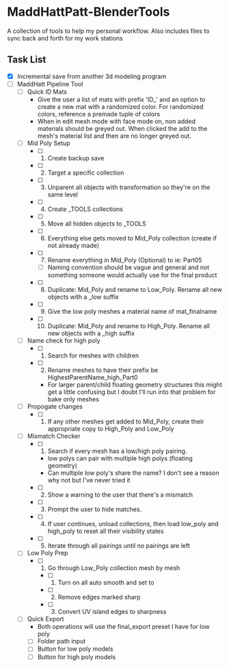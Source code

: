 # MaddHattPatt-BlenderTools
A collection of tools to help my personal workflow. Also includes files to sync back and forth for my work stations

## Task List
- [x] Incremental save from another 3d modeling program
- [ ] MaddHatt Pipeline Tool
    - [ ] Quick ID Mats
        - Give the user a list of mats with prefix 'ID_' and an option to create a new mat with a randomized color. For randomized colors, reference a premade tuple of colors
        - When in edit mesh mode with face mode on, non added materials should be greyed out. When clicked the add to the mesh's material list and then are no longer greyed out.
    - [ ] Mid Poly Setup
        - [ ] 1. Create backup save
        - [ ] 2. Target a specific collection
        - [ ] 3. Unparent all objects with transformation so they're on the same level
        - [ ] 4. Create _TOOLS collections
        - [ ] 5. Move all hidden objects to _TOOLS
        - [ ] 6. Everything else gets moved to Mid_Poly collection (create if not already made) 
        - [ ] 7. Rename everything in Mid_Poly (Optional) to ie: Part05
            - [ ] Naming convention should be vague and general and not something   someone would actually use for the final product 
        - [ ] 8. Duplicate: Mid_Poly and rename to Low_Poly. Rename all new objects with a _low suffix
        - [ ] 9. Give the low poly meshes a material name of mat_finalname
        - [ ] 10. Duplicate: Mid_Poly and rename to High_Poly. Rename all new objects with a _high suffix
    - [ ] Name check for high poly
        - [ ] 1. Search for meshes with children
        - [ ] 2. Rename meshes to have their prefix be HighestParentName_high_Part0
            - For larger parent/child floating geometry structures this might get a little confusing but I doubt I'll run into that problem for bake only   meshes
    - [ ] Propogate changes
        - [ ] 1. If any other meshes get added to Mid_Poly, create their appropriate copy to High_Poly and Low_Poly
    - [ ] Mismatch Checker
        - [ ] 1. Search if every mesh has a low/high poly pairing.
            - low polys can pair with multiple high polys (floating geometry)
            - Can multiple low poly's share the name? I don't see a reason why not but I've never tried it
        - [ ] 2. Show a warning to the user that there's a mismatch
        - [ ] 3. Prompt the user to hide matches.
        - [ ] 4. If user continues, unload collections, then load low_poly and high_poly to reset all their visibility states
        - [ ] 5. Iterate through all pairings until no pairings are left
    - [ ] Low Poly Prep
        - [ ] 1. Go through Low_Poly collection mesh by mesh
            - [ ] 1. Turn on all auto smooth and set to
            - [ ] 2. Remove edges marked sharp
            - [ ] 3. Convert UV island edges to sharpness
    - [ ] Quick Export
        - Both operations will use the final_export preset I have for low poly
        - [ ] Folder path input
        - [ ] Button for low poly models 
        - [ ] Button for high poly models 